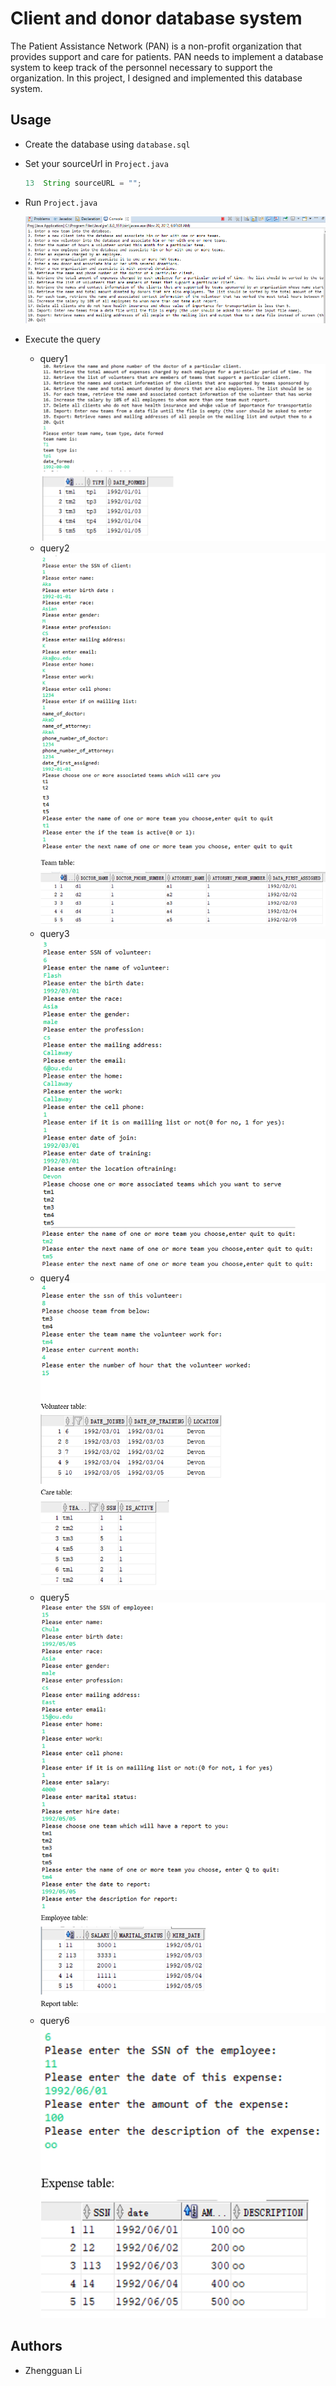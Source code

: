 # Client and donor database system

The Patient Assistance Network (PAN) is a non-profit organization that provides support and care for patients.  PAN needs to implement a database system to keep track of the personnel necessary to support the organization.  In this project, I designed and implemented this database system.

## Usage

- Create the database using `database.sql`
- Set your sourceUrl in `Project.java`

    ```java
    13  String sourceURL = "";
    ```

- Run `Project.java`

    ![Java program](./Java_program.png)

- Execute the query
  - query1
    ![query1](./query1.png)
  - query2
    ![query2](./query2.png)
  - query3
    ![query3](./query3.png)
  - query4
    ![query4](./query4.png)
  - query5
    ![query5](./query5.png)
  - query6
    ![query6](./query6.png)

## Authors

- Zhengguan Li